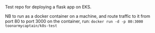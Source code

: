 Test repo for deploying a flask app on EKS.


NB to run as a docker container on a machine, and route traffic to it from port 80 to port 3000 on the container, run: `docker run -d -p 80:3000 toonarmycaptain/k8s-test`
